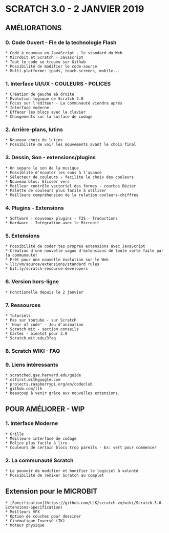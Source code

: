 # SCRATCH 3.0 - 2 JANVIER 2019

## AMÉLIORATIONS
### 0. Code Ouvert - Fin de la technologie Flash
    * Codé à nouveau en JavaScript - le standard du Web
    * Microbit et Scratch - Javascript
    * Tout le code se trouve sur Github
    * Possibilité de modifier le code-source
    * Multi-platforme: ipads, touch-screens, mobile...

### 1. Interface UI/UX - COULEURS - POLICES
    * Création de gauche aà droite
    * Évolution logique de Scratch 2.0
    * Focus sur l'éditeur - La communauté viendra aprés
    * Interface moderne
    * Effacer les blocs avec le clavier
    * Changements sur la surface de codage

### 2. Arrière-plans, lutins
    * Nouveau choix de lutins
    * Possibilité de voir les mouvements avant le choix final

### 3. Dessin, Son - extensions/plugins
    * On separe le son de la musique
    * Possiblité d'écouter les sons à l'avance
    * Sélecteur de couleurs - facilite le choix des couleurs
    * Nouveau bloc: Glisser vers
    * Meilleur contrôle vectoriel des formes - courbes Bézier
    * Palette de couleurs plus facile à utiliser
    * Meilleure compréhension de la relation couleurs-chiffres

### 4. Plugins - Extensions
    * Software - nouveaux plugins - T2S - Traductions
    * Hardware - Intégration avec le Microbit

### 5. Extensions
    * Possibilité de coder tes propres extensions avec JavaScript
    * Création d'une nouvelle vague d'extensions de toute sorte faite par la communauté!
    * Prêt pour une nouvelle évolution sur le Web
    > llc/vm/source/extensions/standard rules
    * bit.ly/scratch-resource-developers

### 6. Version hors-ligne
    * Fonctionelle depuis le 2 janvier

### 7. Ressources 
    * Tutoriels 
    * Pas sur Youtube - sur Scratch
    * 'Hour of code' - Jeu d'animation
    * Scratch mit - section conseils 
    * Cartes - bientôt pour 3.0
    * Scratch.mit.edu/3faq

### 8. Scratch WIKI  - FAQ
    
### 9. Liens intéressants
    * scratched.gse.harvard.edu/guide
    * csfirst.withgoogle.com
    * projects.raspberrypi.org/en/codeclub
    * github.com/llk
    * beaucoup à venir grâce aux nouvelles extensions.

## POUR AMÉLIORER - WIP
### 1. Interface Moderne
    * Grille
    * Meilleure interface de codage
    * Police plus facile à lire
    * Couleurs de certain blocs trop pareils - Ex: vert pour commencer

### 2. La communauté Scratch 
    * Le pouvoir de modifier et bonifier le logiciel à volonté
    * Possibilité de remixer Scratch au complet

## Extension pour le MICROBIT
    * [Spécification](https://github.com/LLK/scratch-vm/wiki/Scratch-3.0-Extensions-Specification)
    * Meilleurs VFX
    * Option de couches pour dessiner
    * Cinématique Inversé (IK)
    * Moteur physique


